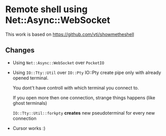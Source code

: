 # Remote shell using Net::Async::WebSocket

This work is based on https://github.com/vti/showmetheshell

## Changes

- Using `Net::Async::WebSocket` over `PocketIO`
- Using `IO::Tty::Util` over `IO::Pty`
	IO::Pty create pipe only with already opened terminal.
	
	You dont't have controll with which terminal you connect to.
	
	If you open more then one connection, strange things happens 
	(like ghost terminals)
	
	`IO::Tty::Util::forkpty` **creates** new pseudoterminal for every new 
	connection
	
- Cursor works :)

